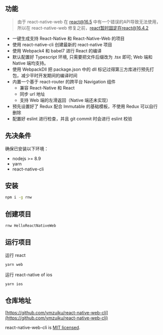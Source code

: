 ## 功能

> 由于 react-native-web 在 react@16.5 中有一个错误的API导致无法使用，所以在 react-native-web 修复之前，react暂时固定在react@16.4.2

- 一键生成支持 React-Native 和 React-Native-Web 的项目
- 使用 react-native-cli 创建最新的 react-native 项目
- 使用 Webpack4 和 babel7 进行 React 的编译
- 默认配置好 Typescript 环境, 只需要把文件后缀改为 .tsx 即可; Web 端和 Native 端均支持。
- 使用 WebpackDll 把 package.json 中的 dll 标记过得第三方库进行预先打包，减少平时开发期间的编译时间
- 内置一个基于 react-router 的跨平台 Navigation 组件
  - 兼容 React-Native 和 React
  - 同步 url 地址
  - 支持 Web 端的左滑返回（Native 端还未实现）
- 预先设置好了 Redux 配合 Immutable 的基础模板，不使用 Redux 可以自行删除
- 配置好 eslint 进行检查，并且 git commit 时会进行 eslint 校验

## 先决条件

确保已安装以下环境：

- nodejs >= 8.9
- yarn
- react-native-cli

## 安装

```sh
npm i -g rnw
```

## 创建项目

```sh
rnw HelloReactNativeWeb
```

## 运行项目

运行 react

```sh
yarn web
```

运行 react-native of ios

```sh
yarn ios
```

## 仓库地址

[https://github.com/ymzuiku/react-native-web-cli](https://github.com/ymzuiku/react-native-web-cli)


react-native-web-cli is [MIT licensed](./LICENSE).